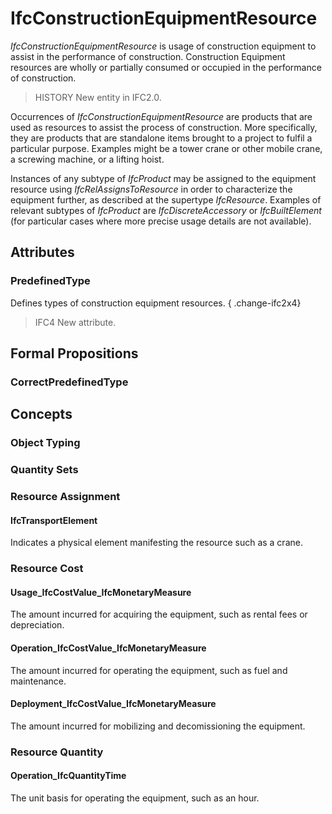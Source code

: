 # IfcConstructionEquipmentResource

_IfcConstructionEquipmentResource_ is usage of construction equipment to assist in the performance of construction. Construction Equipment resources are wholly or partially consumed or occupied in the performance of construction.<!-- end of definition -->

> HISTORY New entity in IFC2.0.

Occurrences of _IfcConstructionEquipmentResource_ are products that are used as resources to assist the process of construction. More specifically, they are products that are standalone items brought to a project to fulfil a particular purpose. Examples might be a tower crane or other mobile crane, a screwing machine, or a lifting hoist.

Instances of any subtype of _IfcProduct_ may be assigned to the equipment resource using _IfcRelAssignsToResource_ in order to characterize the equipment further, as described at the supertype _IfcResource_. Examples of relevant subtypes of _IfcProduct_ are _IfcDiscreteAccessory_ or _IfcBuiltElement_ (for particular cases where more precise usage details are not available).

## Attributes

### PredefinedType
Defines types of construction equipment resources.
{ .change-ifc2x4}
> IFC4 New attribute.

## Formal Propositions

### CorrectPredefinedType

## Concepts

### Object Typing



### Quantity Sets



### Resource Assignment



#### IfcTransportElement

Indicates a physical element manifesting the resource such as a crane.

### Resource Cost



#### Usage_IfcCostValue_IfcMonetaryMeasure

The amount incurred for acquiring the equipment, such as rental fees or depreciation.

#### Operation_IfcCostValue_IfcMonetaryMeasure

The amount incurred for operating the equipment, such as fuel and maintenance.

#### Deployment_IfcCostValue_IfcMonetaryMeasure

The amount incurred for mobilizing and decomissioning the equipment.

### Resource Quantity



#### Operation_IfcQuantityTime

The unit basis for operating the equipment, such as an hour.

